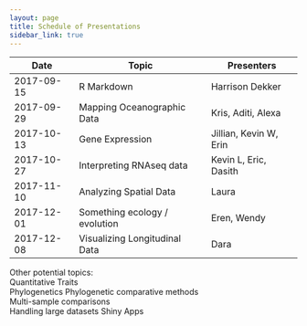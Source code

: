```yaml
---
layout: page
title: Schedule of Presentations
sidebar_link: true
---
```


| Date | Topic | Presenters |
|------|-------|------------|
|2017-09-15| R Markdown | Harrison Dekker |
|2017-09-29| Mapping Oceanographic Data | Kris, Aditi, Alexa |
|2017-10-13| Gene Expression | Jillian, Kevin W, Erin|
|2017-10-27| Interpreting RNAseq data | Kevin L, Eric, Dasith|
|2017-11-10| Analyzing Spatial Data|Laura |
|2017-12-01| Something ecology / evolution | Eren, Wendy|
|2017-12-08| Visualizing Longitudinal Data| Dara |

Other potential topics:  
Quantitative Traits  
Phylogenetics
Phylogenetic comparative methods  
Multi-sample comparisons  
Handling large datasets
Shiny Apps
